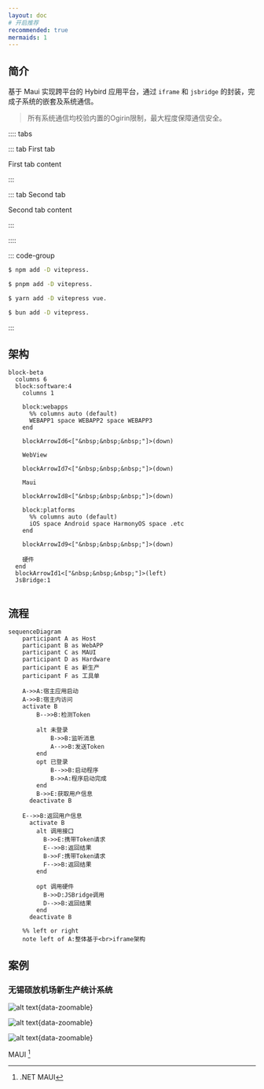 ```yaml
---
layout: doc
# 开启推荐
recommended: true
mermaids: 1
---
```


## 简介 ##

基于 Maui 实现跨平台的 Hybird 应用平台，通过 `iframe` 和 `jsbridge` 的封装，完成子系统的嵌套及系统通信。

> 所有系统通信均校验内置的Ogirin限制，最大程度保障通信安全。

:::: tabs

::: tab First tab

First tab content

:::

::: tab Second tab

Second tab content

:::

::::

::: code-group

```sh [npm]
$ npm add -D vitepress. 
```
```sh [pnpm]
$ pnpm add -D vitepress. 
```
```sh [yarn]
$ yarn add -D vitepress vue. 
```
```sh [bun]
$ bun add -D vitepress. 
```
:::

<!-- <i class="i-custom:circle" /> -->

<!-- <i class="i-mono:juejin" /> -->

<!-- <i class="i-mono:juejin text-#1E80FF" /> -->

## 架构 ##

```mermaid
block-beta
  columns 6
  block:software:4
    columns 1

    block:webapps
      %% columns auto (default)
      WEBAPP1 space WEBAPP2 space WEBAPP3
    end

    blockArrowId6<["&nbsp;&nbsp;&nbsp;"]>(down)

    WebView

    blockArrowId7<["&nbsp;&nbsp;&nbsp;"]>(down)

    Maui

    blockArrowId8<["&nbsp;&nbsp;&nbsp;"]>(down)

    block:platforms
      %% columns auto (default)
      iOS space Android space HarmonyOS space .etc
    end

    blockArrowId9<["&nbsp;&nbsp;&nbsp;"]>(down)

    硬件
  end
  blockArrowId1<["&nbsp;&nbsp;&nbsp;"]>(left)
  JsBridge:1
  
```

<!-- > [!NOTE]
> 强调用户在快速浏览文档时也不应忽略的重要信息。

> [!TIP]
> 有助于用户更顺利达成目标的建议性信息。

> [!IMPORTANT]
> 对用户达成目标至关重要的信息。

> [!WARNING]
> 因为可能存在风险，所以需要用户立即关注的关键内容。

> [!CAUTION]
> 行为可能带来的负面影响。 -->

<!-- ![](https://img.shields.io/badge/any_text-you_like-blue)

![](https://img.shields.io/badge/just_do_it-blue?style=for-the-badge&logo=alipay&logoColor=1677FF&label=%E6%94%AF%E4%BB%98%E5%AE%9D&labelColor=lightgrey)

[![](https://img.shields.io/badge/just_do_it-blue?style=for-the-badge&logo=alipay&logoColor=1677FF&label=%E6%94%AF%E4%BB%98%E5%AE%9D&labelColor=lightgrey)](https://shields.io/badges) -->

## 流程 ##

```mermaid
sequenceDiagram
	participant A as Host
	participant B as WebAPP
	participant C as MAUI
	participant D as Hardware
	participant E as 新生产
	participant F as 工具单

	A->>A:宿主应用启动
	A->>B:宿主内访问
    activate B
	    B-->>B:检测Token

        alt 未登录
            B->>B:监听消息
            A-->>B:发送Token
        end
        opt 已登录
            B-->>B:启动程序
            B->>A:程序启动完成
        end
        B->>E:获取用户信息
	  deactivate B
    
    E-->>B:返回用户信息
      activate B
        alt 调用接口
          B->>E:携带Token请求
          E-->>B:返回结果
          B->>F:携带Token请求
          F-->>B:返回结果
        end

        opt 调用硬件
          B->>D:JSBridge调用
          D-->>B:返回结果
        end
      deactivate B

	%% left or right
	note left of A:整体基于<br>iframe架构
```

## 案例 ##

### 无锡硕放机场新生产统计系统 ###

<div class="grid grid-cols-3 gap-4">

![alt text](/images/cmono-微信图片_20240816150009.png){data-zoomable}

![alt text](/images/cmono-微信图片_20240816150020.png){data-zoomable}

![alt text](/images/cmono-微信图片_20240816150027.png){data-zoomable}

</div>

MAUI [^1]

[^1]: .NET MAUI
